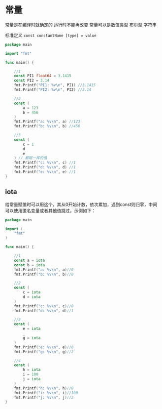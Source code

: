 # 常量

常量是在编译时就确定的 运行时不能再改变 常量可以是数值类型 布尔型 字符串

标准定义 `const constantName [type] = value`

```go
package main

import "fmt"

func main() {

    //1
	const PI1 float64 = 3.1415
	const PI2 = 3.14
	fmt.Printf("PI1: %v\n", PI1) //3.1415
	fmt.Printf("PI2: %v\n", PI2) //3.14

    //2
	const (
		a = 123
		b = 456
	)
	fmt.Printf("a: %v\n", a) //123
	fmt.Printf("b: %v\n", b) //456

    //3
	const (
		c = 1
		d
		e
	) // 都赋一样的值
	fmt.Printf("c: %v\n", c) //1
	fmt.Printf("d: %v\n", d) //1
	fmt.Printf("e: %v\n", e) //1
}
```

## iota
给常量赋值时可以用这个，其从0开始计数，依次累加，遇到const则归零，中间可以使用匿名变量或者其他值跳过，示例如下：
```go
package main

import (
	"fmt"
)

func main() {

	//1
	const a = iota
	const b = iota
	fmt.Printf("a: %v\n", a)//0
	fmt.Printf("b: %v\n", b)//0

	//2
	const (
		c = iota
		d = iota
	)
	fmt.Printf("c: %v\n", c)//0
	fmt.Printf("d: %v\n", d)//1

	//3
	const (
		e = iota
		_
		g = iota
	)
	fmt.Printf("e: %v\n", e)//0
	fmt.Printf("g: %v\n", g)//2

	//4
	const (
		h = iota
		i = 100
		j = iota
	)
	fmt.Printf("h: %v\n", h)//0
	fmt.Printf("i: %v\n", i)//100
	fmt.Printf("j: %v\n", j)//2
}
```

